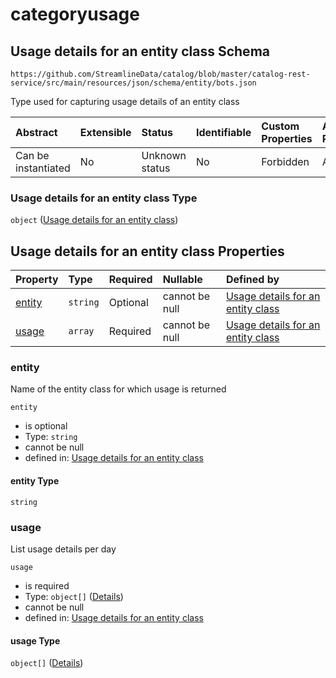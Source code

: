 # categoryusage

## Usage details for an entity class Schema

```text
https://github.com/StreamlineData/catalog/blob/master/catalog-rest-service/src/main/resources/json/schema/entity/bots.json
```

Type used for capturing usage details of an entity class

| Abstract | Extensible | Status | Identifiable | Custom Properties | Additional Properties | Access Restrictions | Defined In |
| :--- | :--- | :--- | :--- | :--- | :--- | :--- | :--- |
| Can be instantiated | No | Unknown status | No | Forbidden | Allowed | none | [categoryUsage.json](https://github.com/parthp2107/jsonTesting/tree/982c19ce17ac8d846e924786a3bf1598f2ce11b7/Types/out/type/categoryUsage.json) |

### Usage details for an entity class Type

`object` \([Usage details for an entity class](categoryusage.md)\)

## Usage details for an entity class Properties

| Property | Type | Required | Nullable | Defined by |
| :--- | :--- | :--- | :--- | :--- |
| [entity](categoryusage.md#entity) | `string` | Optional | cannot be null | [Usage details for an entity class](categoryusage-properties-entity.md) |
| [usage](categoryusage.md#usage) | `array` | Required | cannot be null | [Usage details for an entity class](categoryusage-properties-usage.md) |

### entity

Name of the entity class for which usage is returned

`entity`

* is optional
* Type: `string`
* cannot be null
* defined in: [Usage details for an entity class](categoryusage-properties-entity.md)

#### entity Type

`string`

### usage

List usage details per day

`usage`

* is required
* Type: `object[]` \([Details](../common/common-definitions-usagedetails.md)\)
* cannot be null
* defined in: [Usage details for an entity class](categoryusage-properties-usage.md)

#### usage Type

`object[]` \([Details](../common/common-definitions-usagedetails.md)\)


